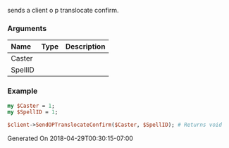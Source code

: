 sends a client o p translocate confirm.
### Arguments
**Name**|**Type**|**Description**
:---|:---|:---
Caster||
SpellID||

### Example

```perl
my $Caster = 1;
my $SpellID = 1;

$client->SendOPTranslocateConfirm($Caster, $SpellID); # Returns void
```


Generated On 2018-04-29T00:30:15-07:00